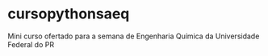 # cursopythonsaeq
Mini curso ofertado para a semana de Engenharia Química da Universidade Federal do PR
